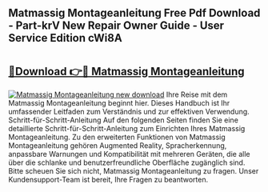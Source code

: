## Matmassig Montageanleitung Free Pdf Download - Part-krV New Repair Owner Guide - User Service Edition cWi8A

# <h2><a href="http://df8drxr.blite.top/?on=Matmassig+Montageanleitung">🔗Download 👉🔴 Matmassig Montageanleitung</a></h2>

[![Matmassig Montageanleitung new download](https://i.imgur.com/lujVjoI.png)](http://df8drxr.blite.top/?on=Matmassig+Montageanleitung)
Ihre Reise mit dem Matmassig Montageanleitung beginnt hier. Dieses Handbuch ist Ihr umfassender Leitfaden zum Verständnis und zur effektiven Verwendung. Schritt-für-Schritt-Anleitung Auf den folgenden Seiten finden Sie eine detaillierte Schritt-für-Schritt-Anleitung zum Einrichten Ihres Matmassig Montageanleitung. Zu den erweiterten Funktionen von Matmassig Montageanleitung gehören Augmented Reality, Spracherkennung, anpassbare Warnungen und Kompatibilität mit mehreren Geräten, die alle über die schlanke und benutzerfreundliche Oberfläche zugänglich sind. Bitte scheuen Sie sich nicht, Matmassig Montageanleitung zu fragen. Unser Kundensupport-Team ist bereit, Ihre Fragen zu beantworten.
